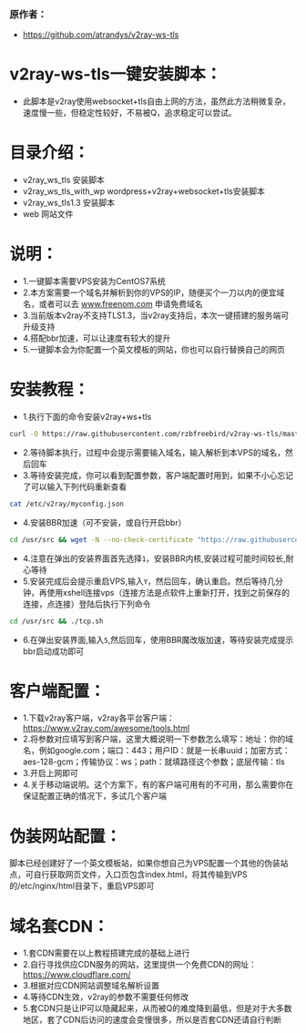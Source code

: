 ### 原作者：
* https://github.com/atrandys/v2ray-ws-tls

# v2ray-ws-tls一键安装脚本： 

* 此脚本是v2ray使用websocket+tls自由上网的方法，虽然此方法稍微复杂，速度慢一些，但稳定性较好，不易被Q，追求稳定可以尝试。

# 目录介绍：

* v2ray_ws_tls           安装脚本
* v2ray_ws_tls_with_wp   wordpress+v2ray+websocket+tls安装脚本
* v2ray_ws_tls1.3        安装脚本
* web                    网站文件  

# 说明：

* 1.一键脚本需要VPS安装为CentOS7系统
* 2.本方案需要一个域名并解析到你的VPS的IP，随便买个一刀以内的便宜域名，或者可以去 www.freenom.com 申请免费域名
* 3.当前版本v2ray不支持TLS1.3，当v2ray支持后，本次一键搭建的服务端可升级支持
* 4.搭配bbr加速，可以让速度有较大的提升
* 5.一键脚本会为你配置一个英文模板的网站，你也可以自行替换自己的网页

# 安装教程：     

* 1.执行下面的命令安装v2ray+ws+tls
``` bash
curl -O https://raw.githubusercontent.com/rzbfreebird/v2ray-ws-tls/master/v2ray_ws_tls.sh && chmod +x v2ray_ws_tls.sh && ./v2ray_ws_tls.sh
```
* 2.等待脚本执行，过程中会提示需要输入域名，输入解析到本VPS的域名，然后回车
* 3.等待安装完成，你可以看到配置参数，客户端配置时用到，如果不小心忘记了可以输入下列代码重新查看
``` bash
cat /etc/v2ray/myconfig.json
```
* 4.安装BBR加速（可不安装，或自行开启bbr）
``` bash
cd /usr/src && wget -N --no-check-certificate "https://raw.githubusercontent.com/rzbfreebird/Linux-NetSpeed/master/tcp.sh" && chmod +x tcp.sh && ./tcp.sh
```
* 4.注意在弹出的安装界面首先选择` 1 `，安装BBR内核,安装过程可能时间较长,耐心等待
* 5.安装完成后会提示重启VPS,输入` Y `，然后回车，确认重启。然后等待几分钟，再使用xshell连接vps（连接方法是点软件上重新打开，找到之前保存的连接，点连接）登陆后执行下列命令
``` bash
cd /usr/src && ./tcp.sh
```
* 6.在弹出安装界面,输入` 5 `,然后回车，使用BBR魔改版加速，等待安装完成提示bbr启动成功即可

# 客户端配置：

* 1.下载v2ray客户端，v2ray各平台客户端：https://www.v2ray.com/awesome/tools.html
* 2.将参数对应填写到客户端，这里大概说明一下参数怎么填写：地址：你的域名，例如google.com；端口：443；用户ID：就是一长串uuid；加密方式：aes-128-gcm；传输协议：ws；path：就填路径这个参数；底层传输：tls
* 3.开启上网即可
* 4.关于移动端说明。这个方案下，有的客户端可用有的不可用，那么需要你在保证配置正确的情况下，多试几个客户端

# 伪装网站配置：

脚本已经创建好了一个英文模板站，如果你想自己为VPS配置一个其他的伪装站点，可自行获取网页文件，入口页包含index.html，将其传输到VPS的/etc/nginx/html目录下，重启VPS即可

# 域名套CDN：

* 1.套CDN需要在以上教程搭建完成的基础上进行
* 2.自行寻找供应CDN服务的网站，这里提供一个免费CDN的网址：https://www.cloudflare.com/
* 3.根据对应CDN网站调整域名解析设置
* 4.等待CDN生效，v2ray的参数不需要任何修改
* 5.套CDN只是让IP可以隐藏起来，从而被Q的难度降到最低，但是对于大多数地区，套了CDN后访问的速度会变慢很多，所以是否套CDN还请自行判断